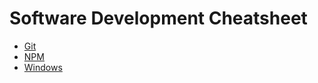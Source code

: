 # Software Development Cheatsheet

- [Git](https://github.com/gbrunow/cheatsheet/tree/master/git)
- [NPM](https://github.com/gbrunow/cheatsheet/tree/master/npm)
- [Windows](https://github.com/gbrunow/cheatsheet/blob/master/windows)
